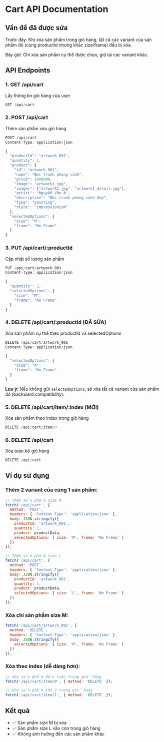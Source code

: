 # Cart API Documentation

## Vấn đề đã được sửa
Trước đây: Khi xóa sản phẩm trong giỏ hàng, tất cả các variant của sản phẩm đó (cùng productId nhưng khác size/frame) đều bị xóa.

Bây giờ: Chỉ xóa sản phẩm cụ thể được chọn, giữ lại các variant khác.

## API Endpoints

### 1. GET /api/cart
Lấy thông tin giỏ hàng của user
```javascript
GET /api/cart
```

### 2. POST /api/cart
Thêm sản phẩm vào giỏ hàng
```javascript
POST /api/cart
Content-Type: application/json

{
  "productId": "artwork_001",
  "quantity": 1,
  "product": {
    "id": "artwork_001",
    "name": "Bức tranh phong cảnh",
    "price": 1000000,
    "image": "artwork1.jpg",
    "images": ["artwork1.jpg", "artwork1_detail.jpg"],
    "artist": "Nguyễn Văn A",
    "description": "Bức tranh phong cảnh đẹp",
    "type": "painting",
    "style": "impressionism"
  },
  "selectedOptions": {
    "size": "M",
    "frame": "No Frame"
  }
}
```

### 3. PUT /api/cart/:productId
Cập nhật số lượng sản phẩm
```javascript
PUT /api/cart/artwork_001
Content-Type: application/json

{
  "quantity": 2,
  "selectedOptions": {
    "size": "M",
    "frame": "No Frame"
  }
}
```

### 4. DELETE /api/cart/:productId (ĐÃ SỬA)
Xóa sản phẩm cụ thể theo productId và selectedOptions
```javascript
DELETE /api/cart/artwork_001
Content-Type: application/json

{
  "selectedOptions": {
    "size": "M",
    "frame": "No Frame"
  }
}
```

**Lưu ý:** Nếu không gửi `selectedOptions`, sẽ xóa tất cả variant của sản phẩm đó (backward compatibility).

### 5. DELETE /api/cart/item/:index (MỚI)
Xóa sản phẩm theo index trong giỏ hàng
```javascript
DELETE /api/cart/item/0
```

### 6. DELETE /api/cart
Xóa toàn bộ giỏ hàng
```javascript
DELETE /api/cart
```

## Ví dụ sử dụng

### Thêm 2 variant của cùng 1 sản phẩm:
```javascript
// Thêm sản phẩm size M
fetch('/api/cart', {
  method: 'POST',
  headers: { 'Content-Type': 'application/json' },
  body: JSON.stringify({
    productId: 'artwork_001',
    quantity: 1,
    product: productData,
    selectedOptions: { size: 'M', frame: 'No Frame' }
  })
});

// Thêm sản phẩm size L
fetch('/api/cart', {
  method: 'POST',
  headers: { 'Content-Type': 'application/json' },
  body: JSON.stringify({
    productId: 'artwork_001',
    quantity: 1,
    product: productData,
    selectedOptions: { size: 'L', frame: 'No Frame' }
  })
});
```

### Xóa chỉ sản phẩm size M:
```javascript
fetch('/api/cart/artwork_001', {
  method: 'DELETE',
  headers: { 'Content-Type': 'application/json' },
  body: JSON.stringify({
    selectedOptions: { size: 'M', frame: 'No Frame' }
  })
});
```

### Xóa theo index (dễ dàng hơn):
```javascript
// Xóa sản phẩm đầu tiên trong giỏ hàng
fetch('/api/cart/item/0', { method: 'DELETE' });

// Xóa sản phẩm thứ 2 trong giỏ hàng
fetch('/api/cart/item/1', { method: 'DELETE' });
```

## Kết quả
- ✅ Sản phẩm size M bị xóa
- ✅ Sản phẩm size L vẫn còn trong giỏ hàng
- ✅ Không ảnh hưởng đến các sản phẩm khác
